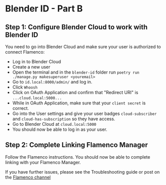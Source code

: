 # Blender ID - Part B


## Step 1: Configure Blender Cloud to work with Blender ID

You need to go into Blender Cloud and make sure your user is authorized to connect Flamenco:
- Log in to Blender Cloud
- Create a new user
- Open the terminal and in the `blender-id` folder run `poetry run ./manage.py makesuperuser <youremail>`
- Go to `id.local:8000/admin/` and log in.
- Click `Whoosh`
- Click on OAuth Application and confirm that "Redirect URI" is `...cloud.local:5000...` 
- While in OAuth Application, make sure that your `client secret` is correct.
- Go into the User settings and give your user badges `cloud-subscriber` and `cloud-has-subscription` so they have access.
- Go to Blender Cloud at `cloud.local:5000`
- You should now be able to log in as your user.


## Step 2: Complete Linking Flamenco Manager

Follow the Flamenco instructions. You should now be able to complete linking with your Flamenco Manager.

If you have further issues, please see the Troubleshooting guide or post on the [Flamenco channel](https://blender.chat/channel/flamenco)
